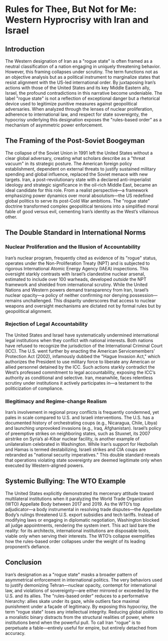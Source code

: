 # Rules for Thee, But Not for Me: Western Hyprocrisy with Iran and Israel

## Introduction  
The Western designation of Iran as a "rogue state" is often framed as a neutral classification of a nation engaging in uniquely threatening behavior. However, this framing collapses under scrutiny. The term functions not as an objective analysis but as a political instrument to marginalize states that resist alignment with the US-led international order. By juxtaposing Iran’s actions with those of the United States and its key Middle Eastern ally, Israel, the profound contradictions in this narrative become undeniable. The label "rogue state" is not a reflection of exceptional danger but a rhetorical device used to legitimize punitive measures against geopolitical adversaries. When analyzed through the lenses of nuclear proliferation, adherence to international law, and respect for state sovereignty, the hypocrisy underlying this designation exposes the "rules-based order" as a mechanism of asymmetric power enforcement.

## The Framing of the Post-Soviet Boogeyman  
The collapse of the Soviet Union in 1991 left the United States without a clear global adversary, creating what scholars describe as a "threat vacuum" in its strategic posture. The American foreign policy establishment, dependent on external threats to justify sustained military spending and global influence, replaced the Soviet menace with new targets. Iran, a post-revolutionary state with a declared anti-imperialist ideology and strategic significance in the oil-rich Middle East, became an ideal candidate for this role. From a realist perspective—a framework emphasizing power dynamics over moral absolutism—the US redefined global politics to serve its post-Cold War ambitions. The "rogue state" doctrine transformed complex geopolitical tensions into a simplified moral fable of good versus evil, cementing Iran’s identity as the West’s villainous other.

## The Double Standard in International Norms  
### Nuclear Proliferation and the Illusion of Accountability  
Iran’s nuclear program, frequently cited as evidence of its "rogue" status, operates under the Non-Proliferation Treaty (NPT) and is subjected to rigorous International Atomic Energy Agency (IAEA) inspections. This oversight starkly contrasts with Israel’s clandestine nuclear arsenal, estimated to include over 100 warheads, developed *outside* the NPT framework and shielded from international scrutiny. While the United Nations and Western powers demand transparency from Iran, Israel’s nuclear opacity—a policy of neither confirming nor denying possession—remains unchallenged. This disparity underscores that access to nuclear weapons and oversight mechanisms are dictated not by formal rules but by geopolitical alignment.

### Rejection of Legal Accountability  
The United States and Israel have systematically undermined international legal institutions when they conflict with national interests. Both nations have refused to recognize the jurisdiction of the International Criminal Court (ICC). The U.S. went further by enacting the American Servicemembers’ Protection Act (2002), infamously dubbed the "Hague Invasion Act," which authorizes the President to use military force to liberate any American or allied personnel detained by the ICC. Such actions starkly contradict the West’s professed commitment to legal accountability, exposing the ICC’s authority as conditional and selective. Iran, meanwhile, faces relentless scrutiny under institutions it actively participates in—a testament to the politicization of compliance.

### Illegitimacy and Regime-change Realism  
Iran’s involvement in regional proxy conflicts is frequently condemned, yet pales in scale compared to U.S. and Israeli interventions. The U.S. has a documented history of orchestrating coups (e.g., Nicaragua, Chile, Libya) and launching unprovoked invasions (e.g., Iraq, Afghanistan). Israel’s policy of preemptive strikes on neighboring states, such as Stuxnet, its 2007 airstrike on Syria’s al-Kibar nuclear facility, is another example of unilateralism celebrated in Washington. While Iran’s support for Hezbollah and Hamas is termed destabilizing, Israeli strikes and CIA coups are rebranded as "national security imperatives." This double standard reveals that operations violating state sovereignty are deemed legitimate only when executed by Western-aligned powers.

## Systemic Bullying: The WTO Example  
The United States explicitly demonstrated its mercenary attitude toward multilateral institutions when it paralyzing the World Trade Organization (WTO) Appellate Body between 2017 and 2019. As the WTO’s top adjudicator—a body instrumental in resolving trade disputes—the Appellate Body’s rulings threatened U.S. export subsidies and tech tariffs. Instead of modifying laws or engaging in diplomatic negotiation, Washington blocked all judge appointments, rendering the system inert. This act laid bare the reality: for its architects, international institutions are disposable tools, viable only when serving their interests. The WTO’s collapse exemplifies how the rules-based order collapses under the weight of its leading proponent’s defiance.

## Conclusion  
Iran’s designation as a "rogue state" masks a broader pattern of asymmetrical enforcement in international politics. The very behaviors used to justify demonizing Tehran—nuclear opacity, contempt for international law, and violations of sovereignty—are either mirrored or exceeded by the U.S. and its allies. The "rules-based order" reduces to a performative hierarchy: allies skate under its gaze, while outliers face maximal punishment under a façade of legitimacy. By exposing this hypocrisy, the term "rogue state" loses any intellectual integrity. Reducing global politics to a moralistic binary distracts from the structural realities of power, where institutions bend when the powerful pull. To call Iran "rogue" is to perpetuate a fable—entirely useful for empire, but entirely detached from accuracy.
